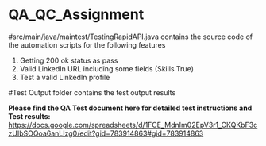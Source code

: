 # QA_QC_Assignment
#src/main/java/maintest/TestingRapidAPI.java  contains the source code of the automation scripts for the following features
1. Getting 200 ok status as pass
2. Valid LinkedIn URL including some fields (Skills True)
3. Test a valid LinkedIn profile
   
#Test Output folder contains the test output results

**Please find the QA Test document here for detailed test instructions and Test results:**
https://docs.google.com/spreadsheets/d/1FCE_MdnIm02EpV3r1_CKQKbF3czUIbSOQoa6anLIzg0/edit?gid=783914863#gid=783914863
